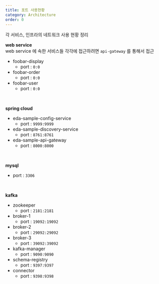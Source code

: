 ```yaml
---
title: 포트 사용현황
category: Architecture
order: 0
---
```


각 서비스, 인프라의 네트워크 사용 현황 정리

**web service**<br>
web service 에 속한 서비스들 각각에 접근하려면 `api-gateway` 를 통해서 접근
<br>

- foobar-display
  - port : `0:0`
- foobar-order
  - port : `0:0`
- foobar-user
  - port : `0:0`
<br>

**spring cloud**<br>
- eda-sample-config-service
  - port : `9999:9999`
- eda-sample-discovery-service
  - port : `8761:8761`
- eda-sample-api-gateway
  - port : `8000:8000`
<br>

**mysql**<br>
- port : `3306`
<br>

**kafka**<br>
- zookeeper 
  - port : `2181:2181`
- broker-1
  - port : `19092:19092`
- broker-2
  - port : `29092:29092`
- broker-3
  - port : `39092:39092`
- kafka-manager
  - port : `9090:9090`
- schema-registry
  - port : `9397:9397`
- connector
  - port : `9398:9398`

